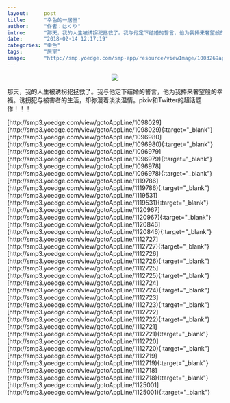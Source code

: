 ```yaml
---
layout:     post
title:      "幸色的一居室"
author:     "作者：はくり"
intro:      "那天，我的人生被诱拐犯拯救了。我与他定下结婚的誓言，他为我捧来奢望般的幸福。诱拐犯与被害者的生活，却弥漫着淡淡温情。pixiv和Twitter的超话题作！！！"
date:       "2018-02-14 12:17:19"
categories: "幸色"
tags:       "居室"
image:      "http://smp.yoedge.com/smp-app/resource/viewImage/1003269appline.png"
---
```

<div style="text-align: center">
<p><img src="http://smp.yoedge.com/smp-app/resource/viewImage/1003269appline.png"/></p>
</div>
<p class="post-meta">
<span>那天，我的人生被诱拐犯拯救了。我与他定下结婚的誓言，他为我捧来奢望般的幸福。诱拐犯与被害者的生活，却弥漫着淡淡温情。pixiv和Twitter的超话题作！！！</span>
</p>
[http://smp3.yoedge.com/view/gotoAppLine/1098029](http://smp3.yoedge.com/view/gotoAppLine/1098029){:target="_blank"}
[http://smp3.yoedge.com/view/gotoAppLine/1096980](http://smp3.yoedge.com/view/gotoAppLine/1096980){:target="_blank"}
[http://smp3.yoedge.com/view/gotoAppLine/1096979](http://smp3.yoedge.com/view/gotoAppLine/1096979){:target="_blank"}
[http://smp3.yoedge.com/view/gotoAppLine/1096978](http://smp3.yoedge.com/view/gotoAppLine/1096978){:target="_blank"}
[http://smp3.yoedge.com/view/gotoAppLine/1119786](http://smp3.yoedge.com/view/gotoAppLine/1119786){:target="_blank"}
[http://smp3.yoedge.com/view/gotoAppLine/1119531](http://smp3.yoedge.com/view/gotoAppLine/1119531){:target="_blank"}
[http://smp3.yoedge.com/view/gotoAppLine/1120967](http://smp3.yoedge.com/view/gotoAppLine/1120967){:target="_blank"}
[http://smp3.yoedge.com/view/gotoAppLine/1120846](http://smp3.yoedge.com/view/gotoAppLine/1120846){:target="_blank"}
[http://smp3.yoedge.com/view/gotoAppLine/1112727](http://smp3.yoedge.com/view/gotoAppLine/1112727){:target="_blank"}
[http://smp3.yoedge.com/view/gotoAppLine/1112726](http://smp3.yoedge.com/view/gotoAppLine/1112726){:target="_blank"}
[http://smp3.yoedge.com/view/gotoAppLine/1112725](http://smp3.yoedge.com/view/gotoAppLine/1112725){:target="_blank"}
[http://smp3.yoedge.com/view/gotoAppLine/1112724](http://smp3.yoedge.com/view/gotoAppLine/1112724){:target="_blank"}
[http://smp3.yoedge.com/view/gotoAppLine/1112723](http://smp3.yoedge.com/view/gotoAppLine/1112723){:target="_blank"}
[http://smp3.yoedge.com/view/gotoAppLine/1112722](http://smp3.yoedge.com/view/gotoAppLine/1112722){:target="_blank"}
[http://smp3.yoedge.com/view/gotoAppLine/1112721](http://smp3.yoedge.com/view/gotoAppLine/1112721){:target="_blank"}
[http://smp3.yoedge.com/view/gotoAppLine/1112720](http://smp3.yoedge.com/view/gotoAppLine/1112720){:target="_blank"}
[http://smp3.yoedge.com/view/gotoAppLine/1112719](http://smp3.yoedge.com/view/gotoAppLine/1112719){:target="_blank"}
[http://smp3.yoedge.com/view/gotoAppLine/1112718](http://smp3.yoedge.com/view/gotoAppLine/1112718){:target="_blank"}
[http://smp3.yoedge.com/view/gotoAppLine/1125001](http://smp3.yoedge.com/view/gotoAppLine/1125001){:target="_blank"}


